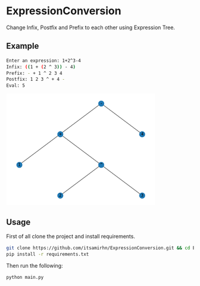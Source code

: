 # ExpressionConversion
Change Infix, Postfix and Prefix to each other using Expression Tree.

## Example
```bash
Enter an expression: 1+2^3-4
Infix: ((1 + (2 ^ 3)) - 4)
Prefix: - + 1 ^ 2 3 4
Postfix: 1 2 3 ^ + 4 -
Eval: 5
```
<img src="img.png" height="300">

## Usage
First of all clone the project and install requirements.
```bash
git clone https://github.com/itsamirhn/ExpressionConversion.git && cd ExpressionConversion
pip install -r requirements.txt
```
Then run the following:
```bash
python main.py
```
